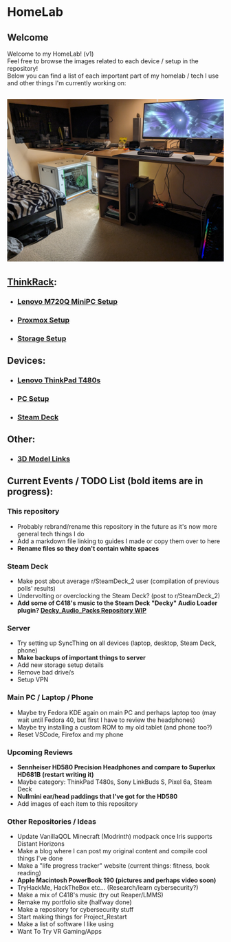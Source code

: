 # HomeLab
## Welcome
Welcome to my HomeLab! (v1)  
Feel free to browse the images related to each device / setup in the repository!  
Below you can find a list of each important part of my homelab / tech I use and other things I'm currently working on:
## ![Full HomeLab/Setup](images/Room_Setup/PXL_20231231_210041993.jpg)
## [ThinkRack](markdown/ThinkRack_Setup.md):
- ### [Lenovo M720Q MiniPC Setup](markdown/Lenovo_M720Q_Setup.md)
- ### [Proxmox Setup](markdown/Proxmox_Setup.md)
- ### [Storage Setup](markdown/Storage_Setup.md)
## Devices:
- ### [Lenovo ThinkPad T480s](markdown/Lenovo_ThinkPad_T480s_Setup.md)
- ### [PC Setup](markdown/PC_Setup.md)
- ### [Steam Deck](markdown/Steam_Deck_Setup.md)
## Other:
- ### [3D Model Links](markdown/3D_Model_Links.md)
## Current Events / TODO List (bold items are in progress): 
### This repository
- Probably rebrand/rename this repository in the future as it's now more general tech things I do
- Add a markdown file linking to guides I made or copy them over to here
- **Rename files so they don't contain white spaces**
### Steam Deck
- Make post about average r/SteamDeck_2 user (compilation of previous polls' results)
- Undervolting or overclocking the Steam Deck? (post to r/SteamDeck_2)
- **Add some of C418's music to the Steam Deck "Decky" Audio Loader plugin? [Decky_Audio_Packs Repository WIP](https://github.com/NKkrisz/Decky_Audio_Packs)**
### Server
- Try setting up SyncThing on all devices (laptop, desktop, Steam Deck, phone)
- **Make backups of important things to server**
- Add new storage setup details
- Remove bad drive/s
- Setup VPN
### Main PC / Laptop / Phone
- Maybe try Fedora KDE again on main PC and perhaps laptop too (may wait until Fedora 40, but first I have to review the headphones)
- Maybe try installing a custom ROM to my old tablet (and phone too?)
- Reset VSCode, Firefox and my phone
### Upcoming Reviews
- **Sennheiser HD580 Precision Headphones and compare to Superlux HD681B (restart writing it)**
- Maybe category: ThinkPad T480s, Sony LinkBuds S, Pixel 6a, Steam Deck
- **Nullmini ear/head paddings that I've got for the HD580**
- Add images of each item to this repository
### Other Repositories / Ideas
- Update VanillaQOL Minecraft (Modrinth) modpack once Iris supports Distant Horizons
- Make a blog where I can post my original content and compile cool things I've done
- Make a "life progress tracker" website (current things: fitness, book reading)
- **Apple Macintosh PowerBook 190 (pictures and perhaps video soon)**
- TryHackMe, HackTheBox etc... (Research/learn cybersecurity?)
- Make a mix of C418's music (try out Reaper/LMMS)
- Remake my portfolio site (halfway done)
- Make a repository for cybersecurity stuff
- Start making things for Project_Restart
- Make a list of software I like using
- Want To Try VR Gaming/Apps